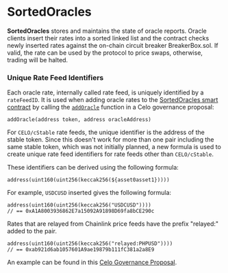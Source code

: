 # SortedOracles

**SortedOracles** stores and maintains the state of oracle reports. Oracle clients insert their rates into a sorted linked list and the contract checks newly inserted rates against the on-chain circuit breaker BreakerBox.sol. If valid, the rate can be used by the protocol to price swaps, otherwise, trading will be halted.

### Unique Rate Feed Identifiers

Each oracle rate, internally called rate feed, is uniquely identified by a `rateFeedID`. It is used when adding oracle rates to the [SortedOracles smart contract](https://github.com/mento-protocol/mento-core/blob/main/contracts/oracles/SortedOracles.sol) by calling the [`addOracle`](https://github.com/mento-protocol/mento-core/blob/c2e344ebd5f3018253cf26cb39a50f81d8db7c21/contracts/oracles/SortedOracles.sol#L152) function in a Celo governance proposal:

```solidity
addOracle(address token, address oracleAddress)
```

For `CELO/cStable` rate feeds, the unique identifier is the address of the stable token. Since this doesn't work for more than one pair including the same stable token, which was not initially planned, a new formula is used to create unique rate feed identifiers for rate feeds other than `CELO/cStable`.

These identifiers can be derived using the following formula:

```solidity
address(uint160(uint256(keccak256(${asset0asset1}))))
```

For example, `USDCUSD` inserted gives the following formula:

```solidity
address(uint160(uint256(keccak256("USDCUSD"))))
// == 0xA1A8003936862E7a15092A91898D69fa8bCE290c
```

Rates that are relayed from Chainlink price feeds have the prefix "relayed:" added to the pair.
```solidity
address(uint160(uint256(keccak256("relayed:PHPUSD"))))
// == 0xab921d6ab1057601A9ae19879b111fC381a2a8E9
```

An example can be found in this [Celo Governance Proposal](https://github.com/celo-org/governance/blob/roman/add-usdc-oracles/CGPs/cgp-0071.md#status).
